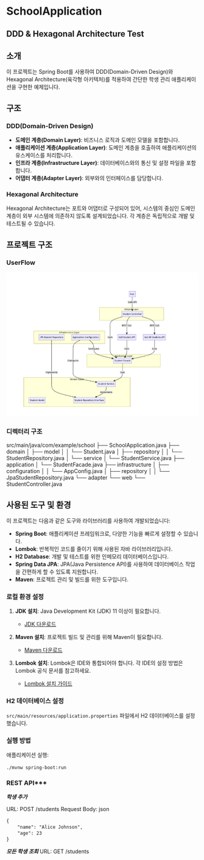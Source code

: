 # SchoolApplication
## DDD & Hexagonal Architecture Test

## 소개
이 프로젝트는 Spring Boot를 사용하여 DDD(Domain-Driven Design)와 Hexagonal Architecture(육각형 아키텍처)를 적용하여 간단한 학생 관리 애플리케이션을 구현한 예제입니다.

## 구조

### DDD(Domain-Driven Design)
- **도메인 계층(Domain Layer)**: 비즈니스 로직과 도메인 모델을 포함합니다.
- **애플리케이션 계층(Application Layer)**: 도메인 계층을 호출하여 애플리케이션의 유스케이스를 처리합니다.
- **인프라 계층(Infrastructure Layer)**: 데이터베이스와의 통신 및 설정 파일을 포함합니다.
- **어댑터 계층(Adapter Layer)**: 외부와의 인터페이스를 담당합니다.

### Hexagonal Architecture
Hexagonal Architecture는 포트와 어댑터로 구성되어 있어, 시스템의 중심인 도메인 계층이 외부 시스템에 의존하지 않도록 설계되었습니다. 각 계층은 독립적으로 개발 및 테스트될 수 있습니다.

## 프로젝트 구조

### UserFlow
<img src="./imgs/UserFlow.png">


### 디렉터리 구조

src/main/java/com/example/school
├── SchoolApplication.java
├── domain
│ ├── model
│ │ └── Student.java
│ ├── repository
│ │ └── StudentRepository.java
│ └── service
│ └── StudentService.java
├── application
│ └── StudentFacade.java
├── infrastructure
│ ├── configuration
│ │ └── AppConfig.java
│ ├── repository
│ │ └── JpaStudentRepository.java
└── adapter
└── web
└── StudentController.java




## 사용된 도구 및 환경

이 프로젝트는 다음과 같은 도구와 라이브러리를 사용하여 개발되었습니다:

- **Spring Boot**: 애플리케이션 프레임워크로, 다양한 기능을 빠르게 설정할 수 있습니다.
- **Lombok**: 반복적인 코드를 줄이기 위해 사용된 자바 라이브러리입니다.
- **H2 Database**: 개발 및 테스트를 위한 인메모리 데이터베이스입니다.
- **Spring Data JPA**: JPA(Java Persistence API)를 사용하여 데이터베이스 작업을 간편하게 할 수 있도록 지원합니다.
- **Maven**: 프로젝트 관리 및 빌드를 위한 도구입니다.

### 로컬 환경 설정

1. **JDK 설치**: Java Development Kit (JDK) 11 이상이 필요합니다.
   - [JDK 다운로드](https://www.oracle.com/java/technologies/javase-downloads.html)

2. **Maven 설치**: 프로젝트 빌드 및 관리를 위해 Maven이 필요합니다.
   - [Maven 다운로드](https://maven.apache.org/download.cgi)

3. **Lombok 설치**: Lombok은 IDE와 통합되어야 합니다. 각 IDE의 설정 방법은 Lombok 공식 문서를 참고하세요.
   - [Lombok 설치 가이드](https://projectlombok.org/setup/overview)

### H2 데이터베이스 설정

`src/main/resources/application.properties` 파일에서 H2 데이터베이스를 설정했습니다.



### 실헹 방법
애플리케이션 실행:

```./mvnw spring-boot:run ```

### REST API***
***학생 추가***

URL: POST /students
Request Body:
json
```
{
    "name": "Alice Johnson",
    "age": 23
}
```


***모든 학생 조회***
URL: GET /students

